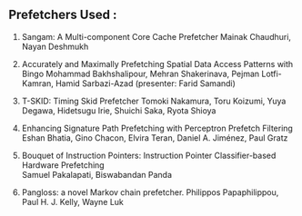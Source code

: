 ## Prefetchers Used : 

1. Sangam: A Multi-component Core Cache Prefetcher
Mainak Chaudhuri, Nayan Deshmukh

2. Accurately and Maximally Prefetching Spatial Data Access Patterns with Bingo
Mohammad Bakhshalipour, Mehran Shakerinava, Pejman Lotfi-Kamran, Hamid Sarbazi-Azad (presenter: Farid Samandi) 	

3. T-SKID: Timing Skid Prefetcher
Tomoki Nakamura, Toru Koizumi, Yuya Degawa, Hidetsugu Irie, Shuichi Saka, Ryota Shioya

4. Enhancing Signature Path Prefetching with Perceptron Prefetch Filtering
Eshan Bhatia, Gino Chacon, Elvira Teran, Daniel A. Jiménez, Paul Gratz

5. Bouquet of Instruction Pointers: Instruction Pointer Classifier-based Hardware Prefetching    
Samuel Pakalapati, Biswabandan Panda

6. Pangloss: a novel Markov chain prefetcher.
Philippos Papaphilippou, Paul H. J. Kelly, Wayne Luk
